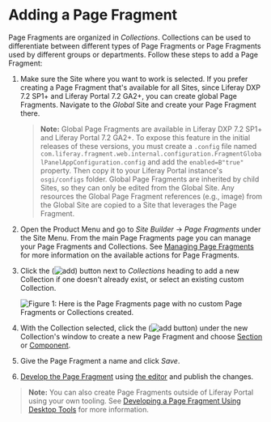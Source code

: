 # Adding a Page Fragment

Page Fragments are organized in *Collections*. Collections can be used to differentiate between different types of Page Fragments or Page Fragments used by different groups or departments. Follow these steps to add a Page Fragment:

1.  Make sure the Site where you want to work is selected. If you prefer creating a Page Fragment that's available for all Sites, since Liferay DXP 7.2 SP1+ and Liferay Portal 7.2 GA2+, you can create global Page Fragments. Navigate to the *Global* Site and create your Page Fragment there. 

    >**Note:** Global Page Fragments are available in Liferay DXP 7.2 SP1+ and Liferay Portal 7.2 GA2+. To expose this feature in the initial releases of these versions, you must create a `.config` file named  `com.liferay.fragment.web.internal.configuration.FragmentGlobalPanelAppConfiguration.config` and add the `enabled=B"true"` property. Then copy it to your Liferay Portal instance's `osgi/configs` folder. Global Page Fragments are inherited by child Sites, so they can only be edited from the Global Site. Any resources the Global Page Fragment references (e.g., image) from the Global Site are copied to a Site that leverages the Page Fragment.

2.  Open the Product Menu and go to *Site Builder* &rarr; *Page Fragments* under the Site Menu. From the main Page Fragments page you can manage your Page Fragments and Collections. See [Managing Page Fragments](./03-managing-page-fragments.md) for more information on the available actions for Page Fragments.

3.  Click the (![add](../../../icon-add.png)) button next to *Collections* heading to add a new Collection if one doesn't already exist, or select an existing custom Collection.

    ![Figure 1: Here is the Page Fragments page with no custom Page Fragments or Collections created.](./images/01.png)

4.  With the Collection selected, click the (![add button](../../../icon-add.png)) under the new Collection's window to create a new Page Fragment and choose [Section](../02-creating-pages/03-content-page-elements.md#sections) or [Component](../02-creating-pages/03-content-page-elements.md#components).

4.  Give the Page Fragment a name and click *Save*.

5.  [Develop the Page Fragment](TODO) using [the editor](./05-the-page-fragments-editor.md) and publish the changes.

>**Note:** You can also create Page Fragments outside of Liferay Portal using your own tooling. See [Developing a Page Fragment Using Desktop Tools](TODO) for more information.